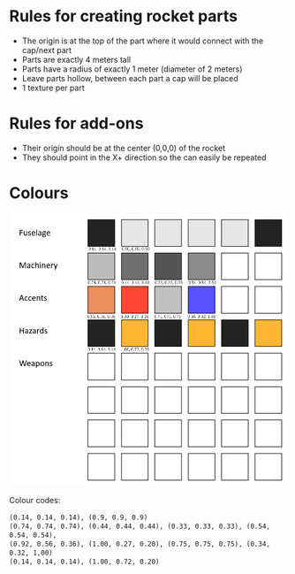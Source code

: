 # Rules for creating rocket parts
- The origin is at the top of the part where it would connect with the cap/next part
- Parts are exactly 4 meters tall
- Parts have a radius of exactly 1 meter (diameter of 2 meters)
- Leave parts hollow, between each part a cap will be placed
- 1 texture per part

# Rules for add-ons
- Their origin should be at the center (0,0,0) of the rocket
- They should point in the X+ direction so the can easily be repeated


# Colours
![Colour Palet](colours.png)

Colour codes:
```
(0.14, 0.14, 0.14), (0.9, 0.9, 0.9)
(0.74, 0.74, 0.74), (0.44, 0.44, 0.44), (0.33, 0.33, 0.33), (0.54, 0.54, 0.54), 
(0.92, 0.56, 0.36), (1.00, 0.27, 0.20), (0.75, 0.75, 0.75), (0.34, 0.32, 1,00)
(0.14, 0.14, 0.14), (1.00, 0.72, 0.20)
```
